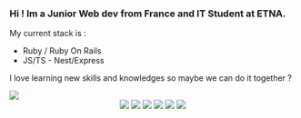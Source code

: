 ### Hi ! Im a Junior Web dev from France and IT Student at ETNA.

My current stack is :
  - Ruby / Ruby On Rails
  - JS/TS - Nest/Express
  
I love learning new skills and knowledges so maybe we can do it together ?

<img align="center" src="https://github-readme-stats.vercel.app/api?username=tehcuapm&count_private=true&theme=radical"/>
<div align="center">
  <img src="https://img.shields.io/badge/Node.js-339933?style=for-the-badge&logo=nodedotjs&logoColor=white"/>
  <img src="https://img.shields.io/badge/Ruby-000000?style=for-the-badge&logo=ruby&logoColor=red"/>
  <img src="https://img.shields.io/badge/TypeScript-007ACC?style=for-the-badge&logo=typescript&logoColor=white"/>
  <img src="https://img.shields.io/badge/Docker-2CA5E0?style=for-the-badge&logo=docker&logoColor=white"/>
  <img src="https://img.shields.io/badge/Python-FFD43B?style=for-the-badge&logo=python&logoColor=blue)"/>
  <img src="https://img.shields.io/badge/C%20language-5c5555?style=for-the-badge&logo=c&logoColor=blue"/>
</div>
